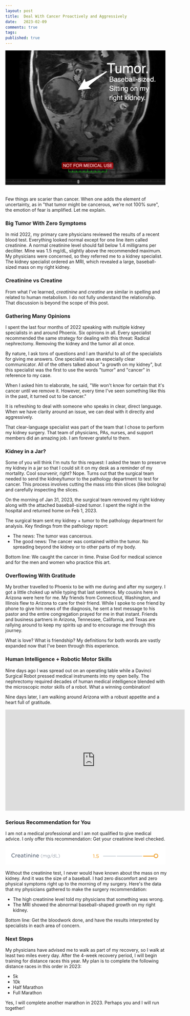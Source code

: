 ```yaml
---
layout: post
title:  Deal With Cancer Proactively and Aggressively
date:   2023-02-09
comments: true
tags: 
published: true
---
```


<img src="/images/MRI_tumor.jpg" width="500" padding="10" alt="MRI Tumor - RayHightower.com" title="MRI Tumor - RayHightower.com" /> 

Few things are scarier than cancer. When one adds the element of uncertainty, as in "that tumor might be cancerous, we're not 100% sure", the emotion of fear is amplified. Let me explain.

<!--more-->

### Big Tumor With Zero Symptoms

In mid 2022, my primary care physicians reviewed the results of a recent blood test. Everything looked normal except for one line item called creatinine. A normal creatinine level should fall below 1.4 milligrams per deciliter. Mine was 1.5 mg/dL, slightly above the recommended maximum. My physicians were concerned, so they referred me to a kidney specialist. The kidney specialist ordered an MRI, which revealed a large, baseball-sized mass on my right kidney.

### Creatinine vs Creatine

From what I've learned, _creatinine_ and _creatine_ are similar in spelling and related to human metabolism. I do not fully understand the relationship. That discussion is beyond the scope of this post.

### Gathering Many Opinions

I spent the last four months of 2022 speaking with multiple kidney specialists in and around Phoenix. Six opinions in all. Every specialist recommended the same strategy for dealing with this threat: Radical nephrectomy. Removing the kidney and the tumor all at once.

By nature, I ask tons of questions and I am thankful to all of the specialists for giving me answers. One specialist was an especially clear communicator. All of the others talked about "a growth on my kidney", but this specialist was the first to use the words "tumor" and "cancer" in reference to my case. 

When I asked him to elaborate, he said, "We won't know for certain that it's cancer until we remove it. However, every time I've seen something like this in the past, it turned out to be cancer."

It is refreshing to deal with someone who speaks in clear, direct language. When we have clarity around an issue, we can deal with it directly and aggressively.

That clear-language specialist was part of the team that I chose to perform my kidney surgery. That team of physicians, PAs, nurses, and support members did an amazing job. I am forever grateful to them.

### Kidney in a Jar?

Some of you will think I'm nuts for this request: I asked the team to preserve my kidney in a jar so that I could sit it on my desk as a reminder of my mortality. Cool sourvenir, right? Nope. Turns out that the surgical team needed to send the kidney/tumor to the pathology department to test for cancer. This process involves cutting the mass into thin slices  (like bologna) and carefully inspecting the slices.

On the morning of Jan 31, 2023, the surgical team removed my right kidney along with the attached baseball-sized tumor. I spent the night in the hospital and returned home on Feb 1, 2023.

The surgical team sent my kidney + tumor to the pathology department for analysis. Key findings from the pathology report:

* The news: The tumor was cancerous.
* The good news: The cancer was contained within the tumor. No spreading beyond the kidney or to other parts of my body. 

Bottom line: We caught the cancer in time. Praise God for medical science and for the men and women who practice this art.

### Overflowing With Gratitude

My brother travelled to Phoenix to be with me during and after my surgery. I got a little choked up while typing that last sentence. My cousins here in Arizona were here for me. My friends from Connecticut, Washington, and Illinois flew to Arizona to care for their friend. While I spoke to one friend by phone to give him news of the diagnosis, he sent a text message to his pastor and the entire congregation prayed for me in that instant.  Friends and business partners in Arizona, Tennessee, California, and Texas are rallying around to keep my spirits up and to encourage me through this journey.

What is love? What is friendship? My definitions for both words are vastly expanded now that I've been through this experience.

### Human Intelligence + Robotic Motor Skills

Nine days ago I was spread out on an operating table while a Davinci Surgical Robot pressed medical instruments into my open belly. The nephrectomy required decades of human medical intelligence blended with the microscopic motor skills of a robot. What a winning combination!

Nine days later, I am walking around Arizona with a robust appetite and a heart full of gratitude.

<iframe width="560" height="315" src="https://www.youtube.com/embed/VipxmZw_-0g" title="YouTube video player" frameborder="0" allow="accelerometer; autoplay; clipboard-write; encrypted-media; gyroscope; picture-in-picture; web-share" allowfullscreen></iframe>

### Serious Recommendation for You


I am not a medical professional and I am not qualified to give medical advice. I only offer this recommendation: Get your creatinine level checked. 

<img src="/images/creatine_level.png" width="500" alt="MRI Tumor - RayHightower.com" title="MRI Tumor - RayHightower.com" /> 

Without the creatinine test, I never would have known about the mass on my kidney. And it was the size of a baseball. I had zero discomfort and zero physical symptoms right up to the morning of my surgery. Here's the data that my physicians gathered to make the surgery recommendation:

* The high creatinine level told my physicians that something was wrong.
* The MRI showed the abnormal baseball-shaped growth on my right kidney.

Bottom line: Get the bloodwork done, and have the results interpreted by specialists in each area of concern.

### Next Steps

My physicians have advised me to walk as part of my recovery, so I walk at least two miles every day. After the 4-week recovery period, I will begin training for distance races this year. My plan is to complete the following distance races in this order in 2023:

* 5k
* 10k
* Half Marathon
* Full Marathon

Yes, I will complete another marathon in 2023. Perhaps you and I will run together!